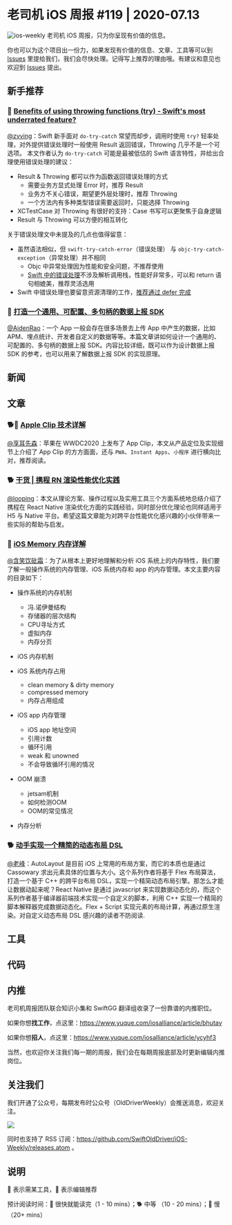 # 老司机 iOS 周报 #119 | 2020-07.13

![ios-weekly](https://github.com/SwiftOldDriver/iOS-Weekly/blob/master/assets/ios-weekly.png?raw=true)
老司机 iOS 周报，只为你呈现有价值的信息。

你也可以为这个项目出一份力，如果发现有价值的信息、文章、工具等可以到 [Issues](https://github.com/SwiftOldDriver/iOS-Weekly/issues) 里提给我们，我们会尽快处理。记得写上推荐的理由哦。有建议和意见也欢迎到 [Issues](https://github.com/SwiftOldDriver/iOS-Weekly/issues) 提出。

## 新手推荐

### 🐎 [Benefits of using throwing functions (try) - Swift's most underrated feature?](https://swiftrocks.com/benefits-of-throwing-functions-try-swift-underrated-feature)

[@zvving](https://github.com/zvving)：Swift 新手面对 `do-try-catch` 常望而却步，调用时使用 `try?` 轻率处理，对外提供错误处理时一般使用 Result 返回错误，Throwing 几乎不是一个可选项。
本文作者认为 `do-try-catch` 可能是最被低估的 Swift 语言特性，并给出合理使用错误处理的建议：

- Result & Throwing 都可以作为函数返回错误处理的方式
    - 需要业务方显式处理 Error 时，推荐 Result
    - 业务方不关心错误，期望更外层处理时，推荐 Throwing
    - 一个方法内有多种类型错误需要返回时，只能选择 Throwing
- XCTestCase 对 Throwing 有很好的支持：Case 书写可以更聚焦于自身逻辑
- Result 与 Throwing 可以方便的相互转化

关于错误处理文中未提及的几点也值得留意：

- 虽然语法相似，但 `swift-try-catch-error`（错误处理） 与 `objc-try-catch-exception`（异常处理）并不相同
    - Objc 中异常处理因为性能和安全问题，不推荐使用
    - [Swift 中的错误处理](https://swiftgg.gitbook.io/swift/swift-jiao-cheng/17_error_handling#handling-errors)不涉及解析调用栈，性能好非常多，可以和 return 语句相媲美，推荐灵活选用
- Swift 中错误处理也要留意资源清理的工作，[推荐通过 defer 完成](https://swiftgg.gitbook.io/swift/swift-jiao-cheng/17_error_handling#specifying-cleanup-actions)

### 🐢 [打造一个通用、可配置、多句柄的数据上报 SDK](https://juejin.im/post/5f02c48be51d4534b55a3953)

[@AidenRao](https://weibo.com/AidenRao)：一个 App 一般会存在很多场景去上传 App 中产生的数据，比如 APM、埋点统计、开发者自定义的数据等等。本篇文章讲如何设计一个通用的、可配置的、多句柄的数据上报 SDK。内容比较详细，既可以作为设计数据上报 SDK 的参考，也可以用来了解数据上报 SDK 的实现原理。

## 新闻

## 文章

### 🐕🌟 [Apple Clip 技术详解](https://juejin.im/post/5ef41c9b6fb9a07e6143b0d0)

[@享耳先森](https://github.com/iblacksun)：苹果在 WWDC2020 上发布了 App Clip，本文从产品定位及实现细节上介绍了 App Clip 的方方面面，还与 `PWA`、`Instant Apps`、`小程序` 进行横向比对，推荐阅读。

### 🐕 [干货 | 携程 RN 渲染性能优化实践](https://mp.weixin.qq.com/s/3F8TOEdbiNX7SvXcy38Qrg)

[@looping](https://github.com/looping)：本文从理论方案、操作过程以及实用工具三个方面系统地总结介绍了携程在 React Native 渲染优化方面的实践经验，同时部分优化理论也同样适用于 H5 与 Native 平台。希望这篇文章能为对跨平台性能优化感兴趣的小伙伴带来一些实际的帮助与启发。

### 🐢 [iOS Memory 内存详解](https://mp.weixin.qq.com/s/YpJa3LeTFz9UFOUcs5Bitg)

[@含笑饮砒霜](https://weibo.com/chinafishnews/)：为了从根本上更好地理解和分析 iOS 系统上的内存特性，我们要了解一般操作系统的内存管理、iOS 系统内存和 app 的内存管理。本文主要内容的目录如下：

- 操作系统的内存机制
	- 冯.诺伊曼结构
	- 存储器的层次结构
	- CPU寻址方式
	- 虚拟内存
	- 内存分页

- iOS 内存机制
	
- iOS 系统内存占用
	- clean memory & dirty memory
	- compressed memory
	- 内存占用组成
	
- iOS app 内存管理
	-  iOS app 地址空间
	- 引用计数
	- 循环引用
	- weak 和 unowned
	- 不会导致循环引用的情况
	
- OOM 崩溃
	- jetsam机制
	- 如何检测OOM
	- OOM的常见情况
	
- 内存分析

### 🐕 [动手实现一个精简的动态布局 DSL](https://mp.weixin.qq.com/mp/appmsgalbum?__biz=MzAwMzc1NzU3Nw==&action=getalbum&album_id=1410655476664303616&subscene=159&subscene=158&scenenote=https%3A%2F%2Fmp.weixin.qq.com%2Fs%3F__biz%3DMzAwMzc1NzU3Nw%3D%3D%26mid%3D2247483732%26idx%3D1%26sn%3D0b3a6c988190e8e87e62f97abac03d88%26chksm%3D9b370232ac408b241791b1172b8d19c90cc9f5ecb218cad39759fcd447df811c8172497ed6ab%26scene%3D158%23rd#wechat_redirect)

[@老峰](https://github.com/gesantung)：AutoLayout 是目前 iOS 上常用的布局方案，而它的本质也是通过 Cassowary 求出元素具体的位置与大小。这个系列作者将基于 Flex 布局算法，打造一个基于 C++ 的跨平台布局 DSL，实现一个精简动态布局引擎。那怎么才能让数据动起来呢？React Native 是通过 javascript 来实现数据动态化的，而这个系列作者基于编译器前端技术实现一个自定义的脚本，利用 C++ 实现一个精简的脚本解释器完成数据动态化。Flex + Script 实现元素的布局计算，再通过原生渲染。对自定义动态布局 DSL 感兴趣的读者不防阅读.


## 工具

## 代码

## 内推

老司机周报团队联合知识小集和 SwiftGG 翻译组收录了一份靠谱的内推职位。

如果你想**找工作**，点这里：https://www.yuque.com/iosalliance/article/bhutav

如果你想**招人**，点这里：https://www.yuque.com/iosalliance/article/ycyhf3

当然，也欢迎你关注我们每一期的周报，我们会在每期周报底部及时更新编辑内推岗位。

## 关注我们

我们开通了公众号，每期发布时公众号（OldDriverWeekly）会推送消息，欢迎关注。

![](https://github.com/SwiftOldDriver/iOS-Weekly/blob/master/assets/qrcode_for_wechat.jpg?raw=true)

同时也支持了 RSS 订阅：https://github.com/SwiftOldDriver/iOS-Weekly/releases.atom 。

## 说明

🚧 表示需某工具，🌟 表示编辑推荐

预计阅读时间：🐎 很快就能读完（1 - 10 mins）；🐕 中等 （10 - 20 mins）；🐢 慢（20+ mins）

